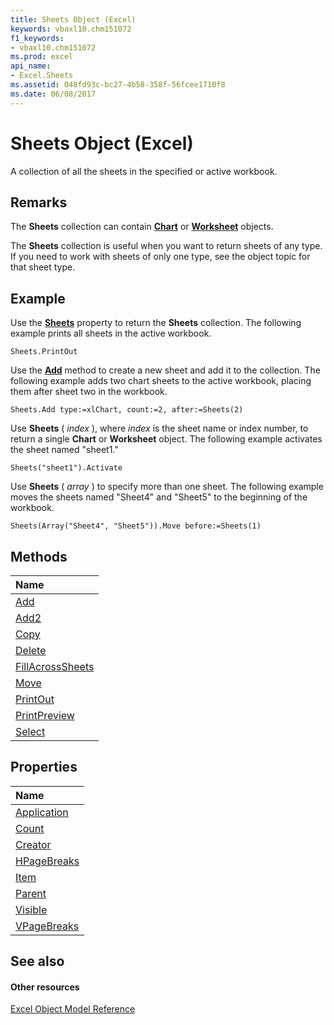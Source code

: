```yaml
---
title: Sheets Object (Excel)
keywords: vbaxl10.chm151072
f1_keywords:
- vbaxl10.chm151072
ms.prod: excel
api_name:
- Excel.Sheets
ms.assetid: 048fd93c-bc27-4b58-358f-56fcee1710f8
ms.date: 06/08/2017
---
```



# Sheets Object (Excel)

A collection of all the sheets in the specified or active workbook.


## Remarks

 The **Sheets** collection can contain **[Chart](Excel.Chart(object).md)** or **[Worksheet](Excel.Worksheet.md)** objects.

The  **Sheets** collection is useful when you want to return sheets of any type. If you need to work with sheets of only one type, see the object topic for that sheet type.


## Example

Use the  **[Sheets](Excel.Workbook.Sheets.md)** property to return the **Sheets** collection. The following example prints all sheets in the active workbook.


```
Sheets.PrintOut
```

Use the  **[Add](Excel.Sheets.Add.md)** method to create a new sheet and add it to the collection. The following example adds two chart sheets to the active workbook, placing them after sheet two in the workbook.




```
Sheets.Add type:=xlChart, count:=2, after:=Sheets(2)
```

Use  **Sheets** ( _index_ ), where _index_ is the sheet name or index number, to return a single **Chart** or **Worksheet** object. The following example activates the sheet named "sheet1."




```
Sheets("sheet1").Activate
```

Use  **Sheets** ( _array_ ) to specify more than one sheet. The following example moves the sheets named "Sheet4" and "Sheet5" to the beginning of the workbook.




```
Sheets(Array("Sheet4", "Sheet5")).Move before:=Sheets(1)
```


## Methods



|**Name**|
|:-----|
|[Add](Excel.Sheets.Add.md)|
|[Add2](Excel.sheets.add2.md)|
|[Copy](Excel.Sheets.Copy.md)|
|[Delete](Excel.Sheets.Delete.md)|
|[FillAcrossSheets](Excel.Sheets.FillAcrossSheets.md)|
|[Move](Excel.Sheets.Move.md)|
|[PrintOut](Excel.Sheets.PrintOut.md)|
|[PrintPreview](Excel.Sheets.PrintPreview.md)|
|[Select](Excel.Sheets.Select.md)|

## Properties



|**Name**|
|:-----|
|[Application](Excel.Sheets.Application.md)|
|[Count](Excel.Sheets.Count.md)|
|[Creator](Excel.Sheets.Creator.md)|
|[HPageBreaks](Excel.Sheets.HPageBreaks.md)|
|[Item](Excel.Sheets.Item.md)|
|[Parent](Excel.Sheets.Parent.md)|
|[Visible](Excel.Sheets.Visible.md)|
|[VPageBreaks](sheets-vpagebreaks-property-excel.md)|

## See also


#### Other resources


[Excel Object Model Reference](http://msdn.microsoft.com/library/11ea8598-8a20-92d5-f98b-0da04263bf2c%28Office.15%29.aspx)
